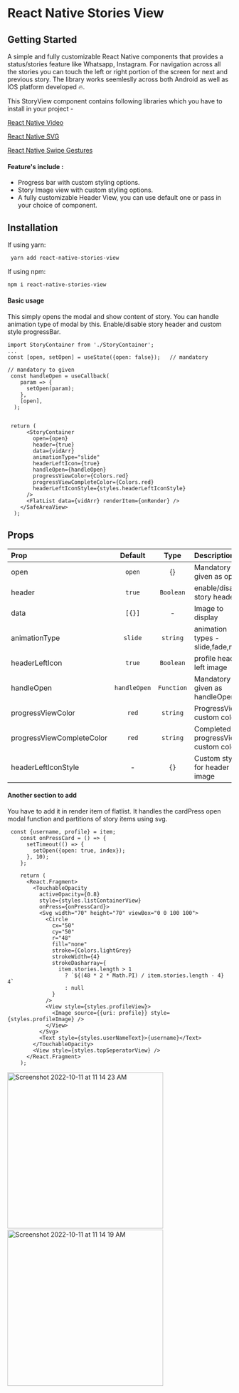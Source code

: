 
# React Native Stories View
## Getting Started

A simple and fully customizable React Native components that provides a status/stories feature like Whatsapp, Instagram.
For navigation across all the stories you can touch the left or right portion of the screen for next and previous story. 
The library works seemleslly across both Android as well as IOS platform developed 🔥.


This StoryView component contains following libraries which you have to install in your project -

 [React Native Video](https://www.npmjs.com/package/react-native-video)
 
 [React Native SVG](https://www.npmjs.com/package/react-native-svg)

 [React Native Swipe Gestures](https://www.npmjs.com/package/react-native-swipe-gestures)
 

#### Feature's include :

- Progress bar with custom styling options.
- Story Image view with custom styling options.
- A fully customizable Header View, you can use default one or pass in your choice of component.


## Installation

If using yarn: 

```bash
 yarn add react-native-stories-view
```

If using npm:
```bash
npm i react-native-stories-view
```

#### Basic usage
This simply opens the modal and show content of story. You can handle animation type of modal by this.
Enable/disable story header and custom style progressBar.


```
import StoryContainer from './StoryContainer';
...
const [open, setOpen] = useState({open: false});   // mandatory

// mandatory to given
 const handleOpen = useCallback(
    param => {
      setOpen(param);
    },
    [open],
  );


 return (
      <StoryContainer
        open={open}
        header={true}
        data={vidArr}
        animationType="slide"
        headerLeftIcon={true}
        handleOpen={handleOpen}
        progressViewColor={Colors.red}
        progressViewCompleteColor={Colors.red}
        headerLeftIconStyle={styles.headerLeftIconStyle}
      />
      <FlatList data={vidArr} renderItem={onRender} />
    </SafeAreaView>
  );
```
    
## Props

| Prop                     |  Default   |         Type          | Description                |
| :------------------------| :-------:  | :-------------------: | :------------------------- |
| open                     | `open`     |       {}              | Mandatory to given as open |
| header                   |  `true`   |      `Boolean`        | enable/disable story header|
| data                     |`[{}]`      | -             | Image to display           |
| animationType            |     `slide`|      `string`       | animation types - slide,fade,none    |
| headerLeftIcon           |     `true`     |   `Boolean`                  | profile header left image                |
| handleOpen               |  `handleOpen`   |       `Function`       | Mandatory to given as handleOpen  |
| progressViewColor        |  `red`   |       `string`       | ProgressView custom colour  |
| progressViewCompleteColor|  `red`   |       `string`       | Completed progressView custom color  |
| headerLeftIconStyle      |  -   |       `{}`       | Custom style for header left image  |


#### Another section to add

You have to add it in render item of flatlist. It handles the cardPress open modal function and partitions of story items using svg.

```
 const {username, profile} = item;
    const onPressCard = () => {
      setTimeout(() => {
        setOpen({open: true, index});
      }, 10);
    };

    return (
      <React.Fragment>
        <TouchableOpacity
          activeOpacity={0.8}
          style={styles.listContainerView}
          onPress={onPressCard}>
          <Svg width="70" height="70" viewBox="0 0 100 100">
            <Circle
              cx="50"
              cy="50"
              r="48"
              fill="none"
              stroke={Colors.lightGrey}
              strokeWidth={4}
              strokeDasharray={
                item.stories.length > 1
                  ? `${(48 * 2 * Math.PI) / item.stories.length - 4} 4`
                  : null
              }
            />
            <View style={styles.profileView}>
              <Image source={{uri: profile}} style={styles.profileImage} />
            </View>
          </Svg>
          <Text style={styles.userNameText}>{username}</Text>
        </TouchableOpacity>
        <View style={styles.topSeperatorView} />
      </React.Fragment>
    );
```
<img width="350" alt="Screenshot 2022-10-11 at 11 14 23 AM" src="https://user-images.githubusercontent.com/103026925/195006541-b268fb5c-ab2b-40c6-9299-cb98dbead267.png">$~~~~~~~~~~~$<img width="350" alt="Screenshot 2022-10-11 at 11 14 19 AM" src="https://user-images.githubusercontent.com/103026925/195006545-8a357b76-5fd6-4cd4-9180-da4b4eb7b426.png">
